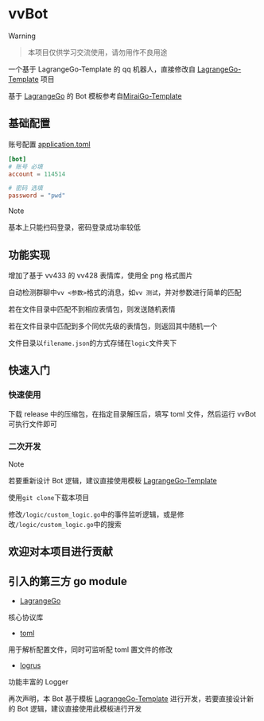 # vvBot

> [!WARNING]

> 本项目仅供学习交流使用，请勿用作不良用途

一个基于 LagrangeGo-Template 的 qq 机器人，直接修改自 [LagrangeGo-Template](https://github.com/ExquisiteCore/LagrangeGo-Template) 项目

基于 [LagrangeGo](https://github.com/LagrangeDev/LagrangeGo) 的 Bot 模板参考自[MiraiGo-Template](https://github.com/Logiase/MiraiGo-Template)

## 基础配置

账号配置 [application.toml](./application.toml)

```toml
[bot]
# 账号 必填
account = 114514

# 密码 选填
password = "pwd"
```

> [!NOTE]
> 基本上只能扫码登录，密码登录成功率较低

## 功能实现

增加了基于 vv433 的 vv428 表情库，使用全 png 格式图片

自动检测群聊中`vv <参数>`格式的消息，如`vv 测试`，并对参数进行简单的匹配

若在文件目录中匹配不到相应表情包，则发送随机表情

若在文件目录中匹配到多个同优先级的表情包，则返回其中随机一个

文件目录以`filename.json`的方式存储在`logic`文件夹下

## 快速入门

### 快速使用

下载 release 中的压缩包，在指定目录解压后，填写 toml 文件，然后运行 vvBot 可执行文件即可

### 二次开发

> [!NOTE]
> 若要重新设计 Bot 逻辑，建议直接使用模板 [LagrangeGo-Template](https://github.com/ExquisiteCore/LagrangeGo-Template)

使用`git clone`下载本项目

修改`/logic/custom_logic.go`中的事件监听逻辑，或是修改`/logic/custom_logic.go`中的搜索

## 欢迎对本项目进行贡献

## 引入的第三方 go module

- [LagrangeGo](https://github.com/LagrangeDev/LagrangeGo)

核心协议库

- [toml](https://github.com/BurntSushi/toml)

用于解析配置文件，同时可监听配 toml 置文件的修改

- [logrus](https://github.com/sirupsen/logrus)

功能丰富的 Logger

再次声明，本 Bot 基于模板 [LagrangeGo-Template](https://github.com/ExquisiteCore/LagrangeGo-Template) 进行开发，若要直接设计新的 Bot 逻辑，建议直接使用此模板进行开发

